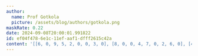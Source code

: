 ```yaml
---
author:
  name: Prof Gotkola
  picture: /assets/blog/authors/gotkola.png
maskRate: 0.22
date: 2024-09-08T20:00:01.991822
id: ef04f478-6e1c-11ef-aaf1-dfff2615c42a
content: '[[6, 0, 9, 5, 2, 0, 0, 3, 0], [8, 0, 0, 4, 7, 0, 2, 6, 0], [4, 7, 2, 6, 0, 3, 5, 8, 1], [0, 8, 7, 0, 6, 5, 3, 0, 2], [5, 3, 4, 2, 1, 7, 8, 9, 6], [9, 2, 6, 0, 8, 4, 7, 0, 5], [7, 4, 5, 1, 0, 0, 9, 2, 8], [3, 9, 1, 8, 5, 2, 6, 7, 4], [2, 6, 8, 0, 4, 9, 1, 5, 3]]'
---
```

